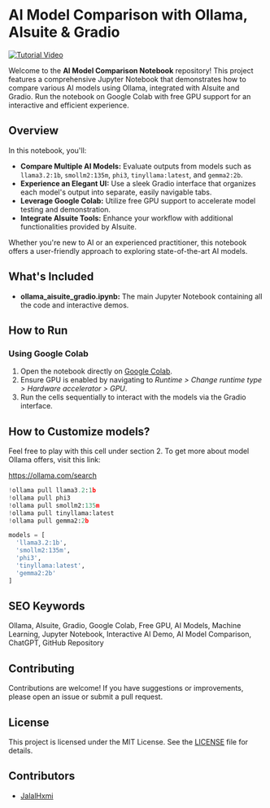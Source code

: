 # AI Model Comparison with Ollama, AIsuite & Gradio

[![Tutorial Video](https://img.youtube.com/vi/YOUR_VIDEO_ID/0.jpg)](https://www.youtube.com/watch?v=1QnYeaSg_VA)

Welcome to the **AI Model Comparison Notebook** repository! This project features a comprehensive Jupyter Notebook that demonstrates how to compare various AI models using Ollama, integrated with AIsuite and Gradio. Run the notebook on Google Colab with free GPU support for an interactive and efficient experience.

## Overview

In this notebook, you'll:
- **Compare Multiple AI Models:** Evaluate outputs from models such as `llama3.2:1b`, `smollm2:135m`, `phi3`, `tinyllama:latest`, and `gemma2:2b`.
- **Experience an Elegant UI:** Use a sleek Gradio interface that organizes each model's output into separate, easily navigable tabs.
- **Leverage Google Colab:** Utilize free GPU support to accelerate model testing and demonstration.
- **Integrate AIsuite Tools:** Enhance your workflow with additional functionalities provided by AIsuite.

Whether you're new to AI or an experienced practitioner, this notebook offers a user-friendly approach to exploring state-of-the-art AI models.

## What's Included

- **ollama_aisuite_gradio.ipynb:** The main Jupyter Notebook containing all the code and interactive demos.

## How to Run

### Using Google Colab
1. Open the notebook directly on [Google Colab](https://colab.research.google.com/).
2. Ensure GPU is enabled by navigating to *Runtime > Change runtime type > Hardware accelerator > GPU*.
3. Run the cells sequentially to interact with the models via the Gradio interface.

## How to Customize models?

Feel free to play with this cell under section 2.
To get more about model Ollama offers, visit this link:

https://ollama.com/search

```python
!ollama pull llama3.2:1b
!ollama pull phi3
!ollama pull smollm2:135m
!ollama pull tinyllama:latest
!ollama pull gemma2:2b

models = [
  'llama3.2:1b',
  'smollm2:135m',
  'phi3',
  'tinyllama:latest',
  'gemma2:2b'
]
```
## SEO Keywords

Ollama, AIsuite, Gradio, Google Colab, Free GPU, AI Models, Machine Learning, Jupyter Notebook, Interactive AI Demo, AI Model Comparison, ChatGPT, GitHub Repository

## Contributing

Contributions are welcome! If you have suggestions or improvements, please open an issue or submit a pull request.

## License

This project is licensed under the MIT License. See the [LICENSE](LICENSE) file for details.

## Contributors

- [JalalHxmi](https://github.com/jalalhxmi)

